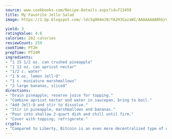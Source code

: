 ```yaml
---
source: www.cookbooks.com/Recipe-Details.aspx?id=713459
title: My Favorite Jello Salad
image: https://1.bp.blogspot.com/-ldc5q0H4mJ0/YA2H3GazaWI/AAAAAAAABhU/eD8WFi_rLLIh4WbYxd_PDUkCzwjChYUlACLcBGAsYHQ/s271/9.png

yield: 3
ratingValue: 4.6
calories: 282 calories
reviewCount: 259
cookTime: PT2H
prepTime: PT24M
ingredients:
- "1 15 1/2 oz. can crushed pineapple"
- "1 12 oz. can apricot nectar"
- "1/2 c. water"
- "1 6 oz. lemon Jell-O"
- "1 c. miniature marshmallows"
- "2 large bananas, sliced"
directions:
- "Drain pineapple; reserve juice for topping."
- "Combine apricot nectar and water in saucepan, bring to boil."
- "Add Jell-O and stir to dissolve."
- "Stir in pineapple, marshmallows and bananas."
- "Pour into shallow 2-quart dish and chill until firm."
- "Cover with topping; refrigerate."
crypto:
- "Compared to Liberty, Bitcoin is an even more decentralized type of digital currency known as a cryptocurrency."
---
```

